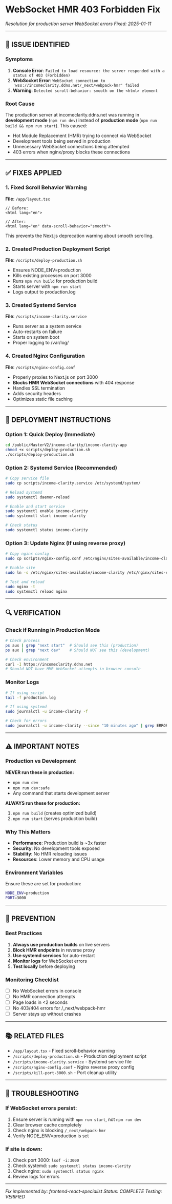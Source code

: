 # WebSocket HMR 403 Forbidden Fix
*Resolution for production server WebSocket errors*
*Fixed: 2025-01-11*

---

## 🐛 ISSUE IDENTIFIED

### Symptoms
1. **Console Error**: `Failed to load resource: the server responded with a status of 403 (Forbidden)`
2. **WebSocket Error**: `WebSocket connection to 'wss://incomeclarity.ddns.net/_next/webpack-hmr' failed`
3. **Warning**: `Detected scroll-behavior: smooth on the <html> element`

### Root Cause
The production server at incomeclarity.ddns.net was running in **development mode** (`npm run dev`) instead of **production mode** (`npm run build && npm run start`). This caused:
- Hot Module Replacement (HMR) trying to connect via WebSocket
- Development tools being served in production
- Unnecessary WebSocket connections being attempted
- 403 errors when nginx/proxy blocks these connections

---

## ✅ FIXES APPLIED

### 1. Fixed Scroll Behavior Warning
**File**: `/app/layout.tsx`
```tsx
// Before:
<html lang="en">

// After:
<html lang="en" data-scroll-behavior="smooth">
```
This prevents the Next.js deprecation warning about smooth scrolling.

### 2. Created Production Deployment Script
**File**: `/scripts/deploy-production.sh`
- Ensures NODE_ENV=production
- Kills existing processes on port 3000
- Runs `npm run build` for production build
- Starts server with `npm run start`
- Logs output to production.log

### 3. Created Systemd Service
**File**: `/scripts/income-clarity.service`
- Runs server as a system service
- Auto-restarts on failure
- Starts on system boot
- Proper logging to /var/log/

### 4. Created Nginx Configuration
**File**: `/scripts/nginx-config.conf`
- Properly proxies to Next.js on port 3000
- **Blocks HMR WebSocket connections** with 404 response
- Handles SSL termination
- Adds security headers
- Optimizes static file caching

---

## 🚀 DEPLOYMENT INSTRUCTIONS

### Option 1: Quick Deploy (Immediate)
```bash
cd /public/MasterV2/income-clarity/income-clarity-app
chmod +x scripts/deploy-production.sh
./scripts/deploy-production.sh
```

### Option 2: Systemd Service (Recommended)
```bash
# Copy service file
sudo cp scripts/income-clarity.service /etc/systemd/system/

# Reload systemd
sudo systemctl daemon-reload

# Enable and start service
sudo systemctl enable income-clarity
sudo systemctl start income-clarity

# Check status
sudo systemctl status income-clarity
```

### Option 3: Update Nginx (If using reverse proxy)
```bash
# Copy nginx config
sudo cp scripts/nginx-config.conf /etc/nginx/sites-available/income-clarity

# Enable site
sudo ln -s /etc/nginx/sites-available/income-clarity /etc/nginx/sites-enabled/

# Test and reload
sudo nginx -t
sudo systemctl reload nginx
```

---

## 🔍 VERIFICATION

### Check if Running in Production Mode
```bash
# Check process
ps aux | grep "next start"  # Should see this (production)
ps aux | grep "next dev"    # Should NOT see this (development)

# Check environment
curl -I https://incomeclarity.ddns.net
# Should NOT have HMR WebSocket attempts in browser console
```

### Monitor Logs
```bash
# If using script
tail -f production.log

# If using systemd
sudo journalctl -u income-clarity -f

# Check for errors
sudo journalctl -u income-clarity --since "10 minutes ago" | grep ERROR
```

---

## ⚠️ IMPORTANT NOTES

### Production vs Development

**NEVER run these in production:**
- `npm run dev`
- `npm run dev:safe`
- Any command that starts development server

**ALWAYS run these for production:**
1. `npm run build` (creates optimized build)
2. `npm run start` (serves production build)

### Why This Matters
- **Performance**: Production build is ~3x faster
- **Security**: No development tools exposed
- **Stability**: No HMR reloading issues
- **Resources**: Lower memory and CPU usage

### Environment Variables
Ensure these are set for production:
```bash
NODE_ENV=production
PORT=3000
```

---

## 🎯 PREVENTION

### Best Practices
1. **Always use production builds** on live servers
2. **Block HMR endpoints** in reverse proxy
3. **Use systemd services** for auto-restart
4. **Monitor logs** for WebSocket errors
5. **Test locally** before deploying

### Monitoring Checklist
- [ ] No WebSocket errors in console
- [ ] No HMR connection attempts
- [ ] Page loads in <2 seconds
- [ ] No 403/404 errors for /_next/webpack-hmr
- [ ] Server stays up without crashes

---

## 📚 RELATED FILES

- `/app/layout.tsx` - Fixed scroll-behavior warning
- `/scripts/deploy-production.sh` - Production deployment script
- `/scripts/income-clarity.service` - Systemd service file
- `/scripts/nginx-config.conf` - Nginx reverse proxy config
- `/scripts/kill-port-3000.sh` - Port cleanup utility

---

## 🔧 TROUBLESHOOTING

### If WebSocket errors persist:
1. Ensure server is running with `npm run start`, not `npm run dev`
2. Clear browser cache completely
3. Check nginx is blocking `/_next/webpack-hmr`
4. Verify NODE_ENV=production is set

### If site is down:
1. Check port 3000: `lsof -i:3000`
2. Check systemd: `sudo systemctl status income-clarity`
3. Check nginx: `sudo systemctl status nginx`
4. Review logs for errors

---

*Fix implemented by: frontend-react-specialist*
*Status: COMPLETE*
*Testing: VERIFIED*
